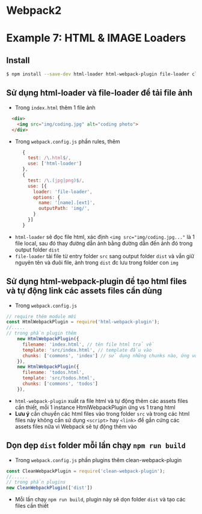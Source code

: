 # Webpack2

# Example 7: HTML & IMAGE Loaders

## Install
```bash
$ npm install --save-dev html-loader html-webpack-plugin file-loader clean-webpack-plugin
```

## Sử dụng html-loader và file-loader để tải file ảnh
* Trong `index.html` thêm 1 file ảnh 
```html
  <div>
    <img src="img/coding.jpg" alt="coding photo">
  </div>
```
* Trong `webpack.config.js` phần rules, thêm
```js
      {
        test: /\.html$/,
        use: ['html-loader']
      },
      {
        test: /\.(jpg|png)$/,
        use: [{
          loader: 'file-loader',
          options: {
            name: '[name].[ext]',
            outputPath: 'img/',
          }
        }]
      }
```

* `html-loader` sẽ đọc file html, xác định `<img src="img/coding.jpg..."` là 1 file local, sau đó thay đường dẫn ảnh bằng đường dẫn đến ảnh đó trong output folder `dist`
* `file-loader` tải file từ entry folder `src` sang output folder `dist` và vẫn giữ nguyên tên và đuôi file, ảnh trong `dist` đc lưu trong folder con `img`

## Sử dụng html-webpack-plugin để tạo html files và tự động link các assets files cần dùng
* Trong `webpack.config.js`
```js
// require thêm module mới
const HtmlWebpackPlugin = require('html-webpack-plugin');
//.....
// trong phần plugin thêm
    new HtmlWebpackPlugin({
      filename: 'index.html', // tên file html trả về
      template: 'src/index.html', // template đầu vào
      chunks: ['commons', 'index'] // sử dụng những chunks nào, ứng với entry 'index' và phần code chung 'commons'
    }),
    new HtmlWebpackPlugin({
      filename: 'todos.html',
      template: 'src/todos.html',
      chunks: ['commons', 'todos']
    }),
```
* `html-webpack-plugin` xuất ra file html và tự động thêm các assets files cần thiết, mỗi 1 instance HtmlWebpackPlugin ứng vs 1 trang html
* **Lưu ý** cần chuyển các html files vào trong folder `src` và trong các html files này không cần sử dụng `<script>` hay `<link>` để gắn cứng các assets files nữa vì Webpack sẽ tự động thêm vào

## Dọn dẹp `dist` folder mỗi lần chạy `npm run build`
* Trong `webpack.config.js` phần plugins thêm clean-webpack-plugin

```js
const CleanWebpackPlugin = require('clean-webpack-plugin');
//......
// trong phần plugins
new CleanWebpackPlugin(['dist'])
```

* Mỗi lần chạy `npm run build`, plugin này sẽ dọn folder `dist` và tạo các files cần thiết